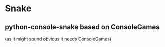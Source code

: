 # Snake
python-console-snake based on ConsoleGames
-------------------------------------------
(as it might sound obvious it needs ConsoleGames)
